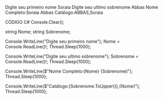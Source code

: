 Digite seu primeiro nome
Soraia
Digite seu ultimo sobrenome
Abbas
Nome Completo:Soraia Abbas
Catálogo:ABBAS,Soraia

CÓDIGO C#
Console.Clear();

string Nome;
string Sobrenome;

Console.WriteLine("Digite seu primeiro nome");
Nome = Console.ReadLine()!;
Thread.Sleep(1000);

Console.WriteLine("Digite seu ultimo sobrenome");
Sobrenome = Console.ReadLine()!;
Thread.Sleep(1000);

Console.WriteLine($"Nome Completo:{Nome} {Sobrenome}");
Thread.Sleep(1000);

Console.WriteLine($"Catálogo:{Sobrenome.ToUpper()},{Nome}");
Thread.Sleep(1000);
